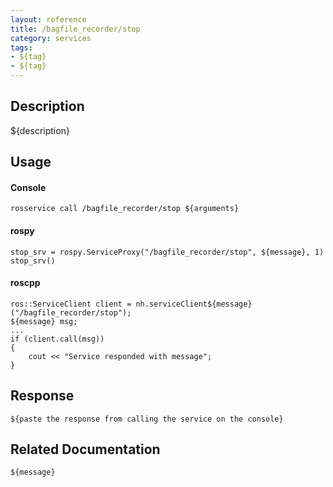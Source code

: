 ```yaml
---
layout: reference
title: /bagfile_recorder/stop
category: services
tags: 
- ${tag} 
- ${tag}
---
```


## Description
${description}

## Usage
#### Console
```
rosservice call /bagfile_recorder/stop ${arguments}
```

#### rospy
```
stop_srv = rospy.ServiceProxy("/bagfile_recorder/stop", ${message}, 1)
stop_srv()
```

#### roscpp
```
ros::ServiceClient client = nh.serviceClient${message}("/bagfile_recorder/stop");
${message} msg;
...
if (client.call(msg))
{
    cout << "Service responded with message";
}
```

## Response
```
${paste the response from calling the service on the console}
```

## Related Documentation
``${message}``  
